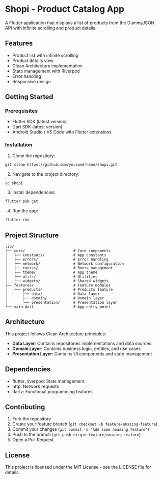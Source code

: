 # Shopi - Product Catalog App

A Flutter application that displays a list of products from the DummyJSON API with infinite scrolling and product details.

## Features

- Product list with infinite scrolling
- Product details view
- Clean Architecture implementation
- State management with Riverpod
- Error handling
- Responsive design

## Getting Started

### Prerequisites

- Flutter SDK (latest version)
- Dart SDK (latest version)
- Android Studio / VS Code with Flutter extensions

### Installation

1. Clone the repository:
```bash
git clone https://github.com/yourusername/shopi.git
```

2. Navigate to the project directory:
```bash
cd shopi
```

3. Install dependencies:
```bash
flutter pub get
```

4. Run the app:
```bash
flutter run
```

## Project Structure

```
lib/
├── core/                      # Core components
│   ├── constants/             # App constants
│   ├── errors/                # Error handling
│   ├── network/               # Network configuration
│   ├── routes/                # Route management
│   ├── theme/                 # App theme
│   ├── utils/                 # Utilities
│   └── widgets/               # Shared widgets
├── features/                  # Feature modules
│   └── products/              # Products feature
│       ├── data/              # Data layer
│       ├── domain/            # Domain layer
│       └── presentation/      # Presentation layer
└── main.dart                  # App entry point
```

## Architecture

This project follows Clean Architecture principles:

- **Data Layer**: Contains repositories implementations and data sources
- **Domain Layer**: Contains business logic, entities, and use cases
- **Presentation Layer**: Contains UI components and state management

## Dependencies

- flutter_riverpod: State management
- http: Network requests
- dartz: Functional programming features

## Contributing

1. Fork the repository
2. Create your feature branch (`git checkout -b feature/amazing-feature`)
3. Commit your changes (`git commit -m 'Add some amazing feature'`)
4. Push to the branch (`git push origin feature/amazing-feature`)
5. Open a Pull Request

## License

This project is licensed under the MIT License - see the LICENSE file for details.

